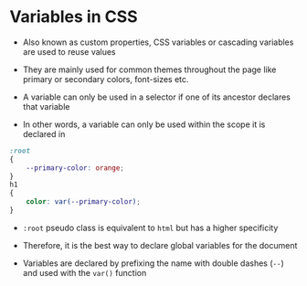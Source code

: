 # Variables in CSS

- Also known as custom properties, CSS variables or cascading variables are used
to reuse values

- They are mainly used for common themes throughout the page like primary or
secondary colors, font-sizes etc.

- A variable can only be used in a selector if one of its ancestor declares that
variable

- In other words, a variable can only be used within the scope it is declared
in

```CSS
:root
{
    --primary-color: orange;
}
h1
{
    color: var(--primary-color);
}
```

- `:root` pseudo class is equivalent to `html` but has a higher specificity

- Therefore, it is the best way to declare global variables for the document

- Variables are declared by prefixing the name with double dashes (`--`) and
used with the `var()` function
